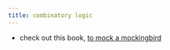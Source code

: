 ```yaml
---
title: combinatory logic
---
```


- check out this book, [to mock a mockingbird](https://en.wikipedia.org/wiki/To_Mock_a_Mockingbird)
